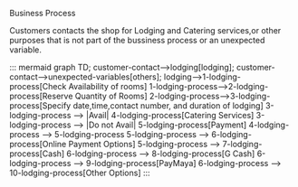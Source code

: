 


Business Process 

Customers contacts the shop for Lodging and Catering services,or other purposes that is not part of the bussiness process or an unexpected variable.


::: mermaid
graph TD;
    customer-contact-->lodging[lodging];
    customer-contact-->unexpected-variables[others];
    lodging-->1-lodging-process[Check Availability of rooms]
    1-lodging-process-->2-lodging-process[Reserve Quantity of Rooms]
    2-lodging-process-->3-lodging-process[Specify date,time,contact number, and duration of lodging]
    3-lodging-process --> |Avail| 4-lodging-process[Catering Services]
    3-lodging-process --> |Do not Avail| 5-lodging-process[Payment]
    4-lodging-process --> 5-lodging-process
    5-lodging-process --> 6-lodging-process[Online Payment Options]
    5-lodging-process --> 7-lodging-process[Cash]
    6-lodging-process --> 8-lodging-process[G Cash]
    6-lodging-process --> 9-lodging-process[PayMaya]
    6-lodging-process --> 10-lodging-process[Other Options]
:::